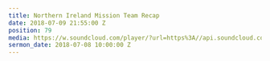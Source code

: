```yaml
---
title: Northern Ireland Mission Team Recap
date: 2018-07-09 21:55:00 Z
position: 79
media: https://w.soundcloud.com/player/?url=https%3A//api.soundcloud.com/tracks/469507056&color=%23ff0056&auto_play=false&hide_related=false&show_comments=true&show_user=true&show_reposts=false&show_teaser=true&visual=true
sermon_date: 2018-07-08 10:00:00 Z
---
```


